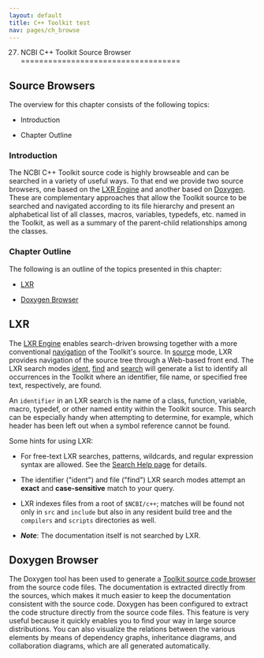 ```yaml
---
layout: default
title: C++ Toolkit test
nav: pages/ch_browse
---
```


27. NCBI C++ Toolkit Source Browser
===================================

Source Browsers
---------------

The overview for this chapter consists of the following topics:

-   Introduction

-   Chapter Outline

### Introduction

The NCBI C++ Toolkit source code is highly browseable and can be searched in a variety of useful ways. To that end we provide two source browsers, one based on the [LXR Engine](#lxr-engine) and another based on [Doxygen](#doxygen). These are complementary approaches that allow the Toolkit source to be searched and navigated according to its file hierarchy and present an alphabetical list of all classes, macros, variables, typedefs, etc. named in the Toolkit, as well as a summary of the parent-child relationships among the classes.

### Chapter Outline

The following is an outline of the topics presented in this chapter:

-   [LXR](#lxr)

-   [Doxygen Browser](#doxygen-browser)

LXR
---

The [LXR Engine](http://www.ncbi.nlm.nih.gov/IEB/ToolBox/CPP_DOC/lxr/blurb.html) enables search-driven browsing together with a more conventional [navigation](http://www.ncbi.nlm.nih.gov/IEB/ToolBox/CPP_DOC/lxr/source) of the Toolkit's source. In [source](http://www.ncbi.nlm.nih.gov/IEB/ToolBox/CPP_DOC/lxr/source) mode, LXR provides navigation of the source tree through a Web-based front end. The LXR search modes [ident](http://www.ncbi.nlm.nih.gov/IEB/ToolBox/CPP_DOC/lxr/ident), [find](http://www.ncbi.nlm.nih.gov/IEB/ToolBox/CPP_DOC/lxr/find) and [search](http://www.ncbi.nlm.nih.gov/IEB/ToolBox/CPP_DOC/lxr/search) will generate a list to identify all occurrences in the Toolkit where an identifier, file name, or specified free text, respectively, are found.

An `identifier` in an LXR search is the name of a class, function, variable, macro, typedef, or other named entity within the Toolkit source. This search can be especially handy when attempting to determine, for example, which header has been left out when a symbol reference cannot be found.

Some hints for using LXR:

-   For free-text LXR searches, patterns, wildcards, and regular expression syntax are allowed. See the [Search Help page](http://tidy.sourceforge.net/lxr_search_help.html) for details.

-   The identifier ("ident") and file ("find") LXR search modes attempt an **exact** and **case-sensitive** match to your query.

-   LXR indexes files from a root of `$NCBI/c++`; matches will be found not only in `src` and `include` but also in any resident build tree and the `compilers` and `scripts` directories as well.

-   ***Note***: The documentation itself is not searched by LXR.

Doxygen Browser
---------------

The Doxygen tool has been used to generate a [Toolkit source code browser](http://www.ncbi.nlm.nih.gov/IEB/ToolBox/CPP_DOC/doxyhtml/index.html) from the source code files. The documentation is extracted directly from the sources, which makes it much easier to keep the documentation consistent with the source code. Doxygen has been configured to extract the code structure directly from the source code files. This feature is very useful because it quickly enables you to find your way in large source distributions. You can also visualize the relations between the various elements by means of dependency graphs, inheritance diagrams, and collaboration diagrams, which are all generated automatically.


